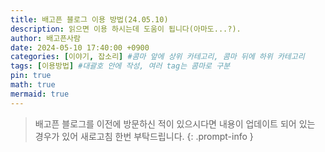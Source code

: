 ```yaml
---
title: 배고픈 블로그 이용 방법(24.05.10)
description: 읽으면 이용 하시는데 도움이 됩니다(아마도...?).
author: 배고픈사람
date: 2024-05-10 17:40:00 +0900
categories: [이야기, 잡소리] #콤마 앞에 상위 카테고리, 콤마 뒤에 하위 카테고리
tags: [이용방법] #대괄호 안에 작성, 여러 tag는 콤마로 구분
pin: true
math: true
mermaid: true
---
```


>배고픈 블로그를 이전에 방문하신 적이 있으시다면 내용이 업데이트 되어 있는 경우가 있어 새로고침 한번 부탁드립니다.
{: .prompt-info }
<!--
    헤딩 1 (#)는 제목이랑 같은 취급이라서 TOC에 반영안됨.
    헤딩 2 (##) 부터 사용 할 것.
    이 아래부터 글 작성 
-->  
